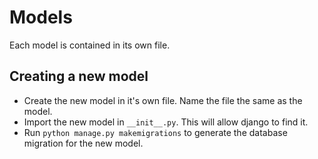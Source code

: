 # Models
Each model is contained in its own file.

## Creating a new model
- Create the new model in it's own file. Name the file the same as the model.
- Import the new model in `__init__.py`. This will allow django to find it.
- Run `python manage.py makemigrations` to generate the database migration for the new model.